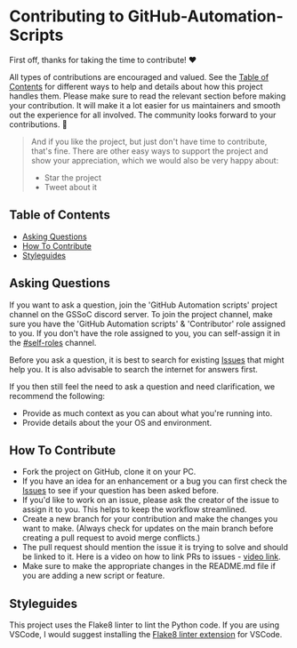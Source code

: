 # Contributing to GitHub-Automation-Scripts

First off, thanks for taking the time to contribute! ❤️

All types of contributions are encouraged and valued. See the [Table of Contents](#table-of-contents) for different ways to help and details about how this project handles them. Please make sure to read the relevant section before making your contribution. It will make it a lot easier for us maintainers and smooth out the experience for all involved. The community looks forward to your contributions. 🎉

> And if you like the project, but just don't have time to contribute, that's fine. There are other easy ways to support the project and show your appreciation, which we would also be very happy about:
> - Star the project
> - Tweet about it


## Table of Contents

- [Asking Questions](#asking-questions)
- [How To Contribute](#how-to-contribute)
- [Styleguides](#styleguides)


## Asking Questions

If you want to ask a question, join the 'GitHub Automation scripts' project channel on the GSSoC discord server. To join the project channel, make sure you have the 'GitHub Automation scripts' & 'Contributor' role assigned to you. If you don't have the role assigned to you, you can self-assign it in the [#self-roles](https://discord.com/channels/1099745007172329592/1099745007675646046) channel.

Before you ask a question, it is best to search for existing [Issues](https://github.com/sahil-sagwekar2652/GitHub-Automation-scripts.git/issues) that might help you. It is also advisable to search the internet for answers first.

If you then still feel the need to ask a question and need clarification, we recommend the following:

- Provide as much context as you can about what you're running into.
- Provide details about the your OS and environment.


## How To Contribute

- Fork the project on GitHub, clone it on your PC.
- If you have an idea for an enhancement or a bug you can first check the [Issues](https://github.com/sahil-sagwekar2652/GitHub-Automation-scripts.git/issues) to see if your question has been asked before.
- If you'd like to work on an issue, please ask the creator of the issue to assign it to you. This helps to keep the workflow streamlined.
- Create a new branch for your contribution and make the changes you want to make. (Always check for updates on the main branch before creating a pull request to avoid merge conflicts.)
- The pull request should mention the issue it is trying to solve and should be linked to it. Here is a video on how to link PRs to issues - [video link](https://docs.github.com/en/issues/tracking-your-work-with-issues/linking-a-pull-request-to-an-issue#linking-a-pull-request-to-an-issue-using-a-keyword).
- Make sure to make the appropriate changes in the README.md file if you are adding a new script or feature.


## Styleguides

This project uses the Flake8 linter to lint the Python code. If you are using VSCode, I would suggest installing the [Flake8 linter extension](https://marketplace.visualstudio.com/items?itemName=ms-python.flake8) for VSCode.
